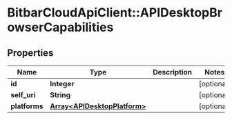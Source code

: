 # BitbarCloudApiClient::APIDesktopBrowserCapabilities

## Properties
Name | Type | Description | Notes
------------ | ------------- | ------------- | -------------
**id** | **Integer** |  | [optional] 
**self_uri** | **String** |  | [optional] 
**platforms** | [**Array&lt;APIDesktopPlatform&gt;**](APIDesktopPlatform.md) |  | [optional] 

